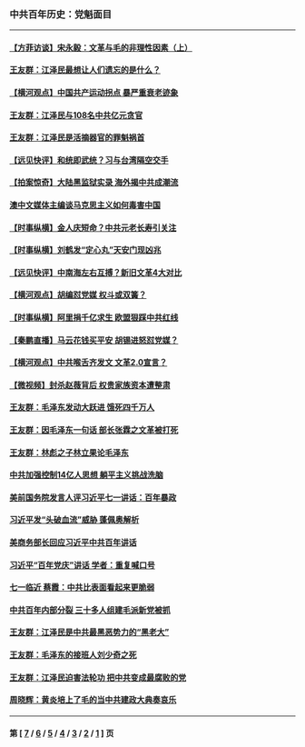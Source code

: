 ### 中共百年历史：党魁面目
---
#### [【方菲访谈】宋永毅：文革与毛的非理性因素（上）](../../pages/nf1176107/n13469956.md?01110430) 
#### [王友群：江泽民最想让人们遗忘的是什么？](../../pages/nf1176107/n13408949.md?01110430) 
#### [【横河观点】中国共产运动拐点 暴严重衰老迹象](../../pages/nf1176107/n13388333.md?01110430) 
#### [王友群：江泽民与108名中共亿元贪官](../../pages/nf1176107/n13352358.md?01110430) 
#### [王友群：江泽民是活摘器官的罪魁祸首](../../pages/nf1176107/n13336903.md?01110430) 
#### [【远见快评】和统即武统？习与台湾隔空交手](../../pages/nf1176107/n13297739.md?01110430) 
#### [【拍案惊奇】大陆黑监狱实录 海外揭中共成潮流](../../pages/nf1176107/n13288853.md?01110430) 
#### [澳中文媒体主编谈马克思主义如何毒害中国](../../pages/nf1176107/n13257387.md?01110430) 
#### [【时事纵横】金人庆短命？中共元老长寿引关注](../../pages/nf1176107/n13217934.md?01110430) 
#### [【时事纵横】刘鹤发“定心丸”天安门现凶兆](../../pages/nf1176107/n13215416.md?01110430) 
#### [【远见快评】中南海左右互搏？新旧文革4大对比](../../pages/nf1176107/n13214745.md?01110430) 
#### [【横河观点】胡编怼党媒 权斗或双簧？](../../pages/nf1176107/n13210864.md?01110430) 
#### [【时事纵横】阿里捐千亿求生 欧盟狠踩中共红线](../../pages/nf1176107/n13206431.md?01110430) 
#### [【秦鹏直播】马云花钱买平安 胡锡进怒怼党媒？](../../pages/nf1176107/n13206392.md?01110430) 
#### [【横河观点】中共喉舌齐发文 文革2.0宣言？](../../pages/nf1176107/n13201248.md?01110430) 
#### [【微视频】封杀赵薇背后 权贵家族资本遭整肃](../../pages/nf1176107/n13197798.md?01110430) 
#### [王友群：毛泽东发动大跃进 饿死四千万人](../../pages/nf1176107/n13177158.md?01110430) 
#### [王友群：因毛泽东一句话 部长张霖之文革被打死](../../pages/nf1176107/n13161711.md?01110430) 
#### [王友群：林彪之子林立果论毛泽东](../../pages/nf1176107/n13128622.md?01110430) 
#### [中共加强控制14亿人思想 躺平主义挑战洗脑](../../pages/nf1176107/n13094299.md?01110430) 
#### [美前国务院发言人评习近平七一讲话：百年暴政](../../pages/nf1176107/n13066986.md?01110430) 
#### [习近平发“头破血流”威胁 蓬佩奥解析](../../pages/nf1176107/n13063604.md?01110430) 
#### [美商务部长回应习近平中共百年讲话](../../pages/nf1176107/n13062903.md?01110430) 
#### [习近平“百年党庆”讲话 学者：重复喊口号](../../pages/nf1176107/n13061411.md?01110430) 
#### [七一临近 蔡霞：中共比表面看起来更脆弱](../../pages/nf1176107/n13056418.md?01110430) 
#### [中共百年内部分裂 三十多人组建毛派新党被抓](../../pages/nf1176107/n13044023.md?01110430) 
#### [王友群：江泽民是中共最黑恶势力的“黑老大”](../../pages/nf1176107/n13022180.md?01110430) 
#### [王友群：毛泽东的接班人刘少奇之死](../../pages/nf1176107/n12991772.md?01110430) 
#### [王友群：江泽民迫害法轮功 把中共变成最腐败的党](../../pages/nf1176107/n12947347.md?01110430) 
#### [周晓辉：黄炎培上了毛的当中共建政大典奏哀乐](../../pages/nf1176107/n12942780.md?01110430) 

---
#### 第 [ [7](./7.md?01110430) / [6](./6.md?01110430) / [5](./5.md?01110430) / [4](./4.md?01110430) / [3](./3.md?01110430) / [2](./2.md?01110430) / [1](./1.md?01110430) ] 页
